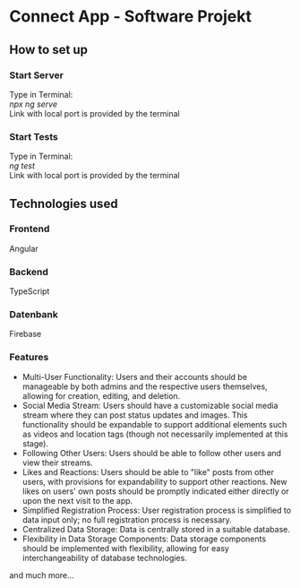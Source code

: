 # Connect App - Software Projekt

## How to set up

### Start Server

Type in Terminal:  
*npx ng serve*  
Link with local port is provided by the terminal

### Start Tests

Type in Terminal:  
*ng test*  
Link with local port is provided by the terminal

## Technologies used

### Frontend

Angular

### Backend

TypeScript

### Datenbank

Firebase

### Features
  - Multi-User Functionality: Users and their accounts should be manageable by both admins and the respective users themselves, allowing for creation, editing, and deletion.
  - Social Media Stream: Users should have a customizable social media stream where they can post status updates and images. This functionality should be expandable to support additional elements such as videos and location tags (though not necessarily implemented at this stage).
  - Following Other Users: Users should be able to follow other users and view their streams.
  - Likes and Reactions: Users should be able to "like" posts from other users, with provisions for expandability to support other reactions. New likes on users' own posts should be promptly indicated either directly or upon the next visit to the app.
  - Simplified Registration Process: User registration process is simplified to data input only; no full registration process is necessary.
  - Centralized Data Storage: Data is centrally stored in a suitable database.
  - Flexibility in Data Storage Components: Data storage components should be implemented with flexibility, allowing for easy interchangeability of database technologies.

and much more...
